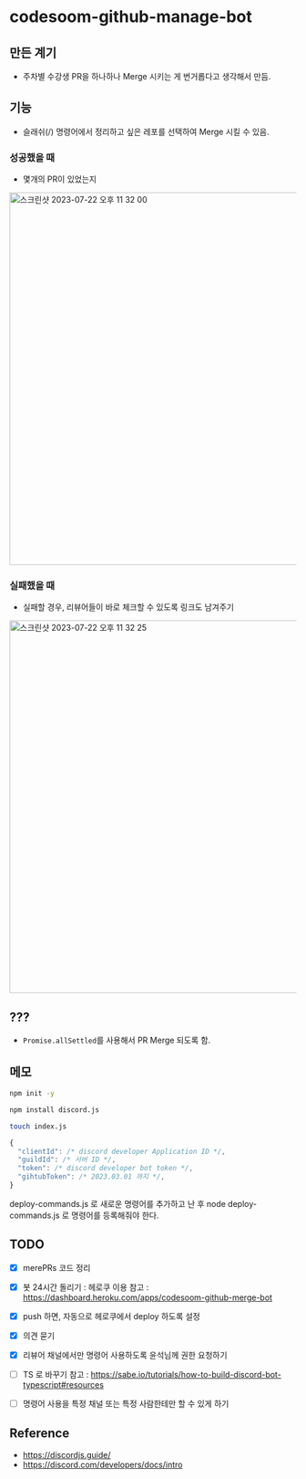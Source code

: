 # codesoom-github-manage-bot

## 만든 계기
- 주차별 수강생 PR을 하나하나 Merge 시키는 게 번거롭다고 생각해서 만듬.

## 기능
- 슬래쉬(/) 명령어에서 정리하고 싶은 레포를 선택하여 Merge 시킬 수 있음.

### 성공했을 때
- 몇개의 PR이 있었는지 
<img width="653" alt="스크린샷 2023-07-22 오후 11 32 00" src="https://github.com/daadaadaah/codesoom-github-manage-bot/assets/60481383/8d17d988-551e-4b24-929a-ca4b93935f39">

### 실패했을 때
- 실패할 경우, 리뷰어들이 바로 체크할 수 있도록 링크도 남겨주기
<img width="653" alt="스크린샷 2023-07-22 오후 11 32 25" src="https://github.com/daadaadaah/codesoom-github-manage-bot/assets/60481383/9008c409-688a-47a4-9653-bc7f047be6f7">

## ???
- `Promise.allSettled`를 사용해서 PR Merge 되도록 함.


## 메모
```bash
npm init -y

npm install discord.js

touch index.js

```

```js
{
  "clientId": /* discord developer Application ID */, 
  "guildId": /* 서버 ID */, 
  "token": /* discord developer bot token */, 
  "gihtubToken": /* 2023.03.01 까지 */, 
}
```

deploy-commands.js 로 새로운 명령어를 추가하고 난 후 node deploy-commands.js 로 명령어를 등록해줘야 한다.

## TODO
- [x] merePRs 코드 정리
- [x] 봇 24시간 돌리기 : 헤로쿠 이용
참고 : https://dashboard.heroku.com/apps/codesoom-github-merge-bot
- [x] push 하면, 자동으로 헤로쿠에서 deploy 하도록 설정
- [x] 의견 묻기
- [x] 리뷰어 채널에서만 명령어 사용하도록 윤석님께 권한 요청하기

- [ ] TS 로 바꾸기
참고 : https://sabe.io/tutorials/how-to-build-discord-bot-typescript#resources

- [ ] 명령어 사용을 특정 채널 또는 특정 사람한테만 할 수 있게 하기


## Reference
- https://discordjs.guide/
- https://discord.com/developers/docs/intro
